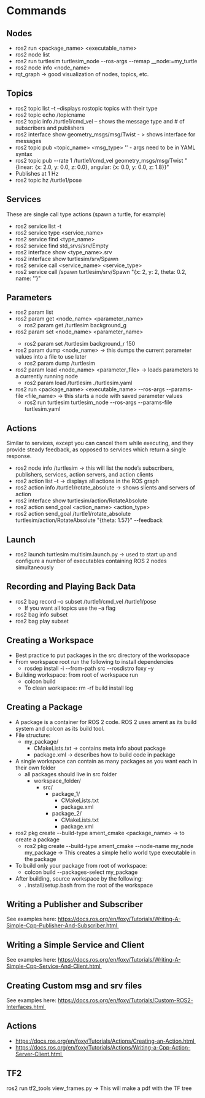 # Commands 

## Nodes 
- ros2 run <package_name> <executable_name> 
- ros2 node list 
- ros2 run turtlesim turtlesim_node --ros-args --remap __node:=my_turtle 
- ros2 node info <node_name> 
- rqt_graph -> good visualization of nodes, topics, etc. 
## Topics 
- ros2 topic list –t –displays rostopic topics with their type 
- ros2 topic echo /topicname 
- ros2 topic info /turtle1/cmd_vel – shows the message type and # of subscribers and publishers 
- ros2 interface show geometry_msgs/msg/Twist - > shows interface for messages 
- ros2 topic pub <topic_name> <msg_type> '<args>' - args need to be in YAML syntax 
- ros2 topic pub --rate 1 /turtle1/cmd_vel geometry_msgs/msg/Twist "{linear: {x: 2.0, y: 0.0, z: 0.0}, angular: {x: 0.0, y: 0.0, z: 1.8}}" 
- Publishes at 1 Hz
- ros2 topic hz /turtle1/pose 
## Services
These are single call type actions (spawn a turtle, for example) 
- ros2 service list -t 
- ros2 service type <service_name> 
- ros2 service find <type_name> 
- ros2 service find std_srvs/srv/Empty 
- ros2 interface show <type_name>.srv 
- ros2 interface show turtlesim/srv/Spawn 
- ros2 service call <service_name> <service_type> <arguments> 
- ros2 service call /spawn turtlesim/srv/Spawn "{x: 2, y: 2, theta: 0.2, name: ''}" 
## Parameters 
- ros2 param list 
- ros2 param get <node_name> <parameter_name> 
	- ros2 param get /turtlesim background_g 
- ros2 param set <node_name> <parameter_name> <value> 
	- ros2 param set /turtlesim background_r 150 
- ros2 param dump <node_name> -> this dumps the current parameter values into a file to use later 
	- ros2 param dump /turtlesim 
- ros2 param load <node_name> <parameter_file> -> loads parameters to a currently running node 
	- ros2 param load /turtlesim ./turtlesim.yaml 
- ros2 run <package_name> <executable_name> --ros-args --params-file <file_name> -> this starts a node with saved parameter values 
	- ros2 run turtlesim turtlesim_node --ros-args --params-file turtlesim.yaml 

## Actions 
Similar to services, except you can cancel them while executing, and they provide steady feedback, as opposed to services which return a single response. 
- ros2 node info /turtlesim -> this will list the node’s subscribers, publishers, services, action servers, and action clients 
- ros2 action list –t -> displays all actions in the ROS graph 
- ros2 action info /turtle1/rotate_absolute -> shows slients and servers of action 
- ros2 interface show turtlesim/action/RotateAbsolute 
- ros2 action send_goal <action_name> <action_type> <values> 
- ros2 action send_goal /turtle1/rotate_absolute turtlesim/action/RotateAbsolute "{theta: 1.57}" --feedback 
## Launch 
- ros2 launch turtlesim multisim.launch.py -> used to start up and configure a number of executables containing ROS 2 nodes simultaneously 
## Recording and Playing Back Data 
- ros2 bag record –o subset /turtle1/cmd_vel /turtle1/pose 
	- If you want all topics use the –a flag 
- ros2 bag info subset 
- ros2 bag play subset 
## Creating a Workspace 
- Best practice to put packages in the src directory of the worksopace 
- From workspace root run the following to install dependencies 
	- rosdep install -i --from-path src --rosdistro foxy –y  
- Building workspace: from root of workspace run 
	- colcon build 
	- To clean workspace: rm -rf build install log 
## Creating a Package 
- A package is a container for ROS 2 code. ROS 2 uses ament as its build system and colcon as its build tool. 
- File structure: 
	- my_package/ 
		- CMakeLists.txt -> contains meta info about package 
		- package.xml -> describes how to build code in package 
- A single workspace can contain as many packages as you want each in their own folder 
	- all packages should live in src folder 
		- workspace_folder/ 
			- src/ 
				- package_1/ 
					- CMakeLists.txt 
					- package.xml 
				- package_2/ 
					- CMakeLists.txt 
					- package.xml
- ros2 pkg create --build-type ament_cmake <package_name> -> to create a package 
	- ros2 pkg create --build-type ament_cmake --node-name my_node my_package -> This creates a simple hello world type executable in the package 
- To build only your package from root of workspace: 
	- colcon build --packages-select my_package 
- After building, source workspace by the following: 
	- . install/setup.bash from the root of the workspace 
## Writing a Publisher and Subscriber 
See examples here: https://docs.ros.org/en/foxy/Tutorials/Writing-A-Simple-Cpp-Publisher-And-Subscriber.html 

## Writing a Simple Service and Client 
See examples here: https://docs.ros.org/en/foxy/Tutorials/Writing-A-Simple-Cpp-Service-And-Client.html 

## Creating Custom msg and srv files 
See examples here: https://docs.ros.org/en/foxy/Tutorials/Custom-ROS2-Interfaces.html 

## Actions 
- https://docs.ros.org/en/foxy/Tutorials/Actions/Creating-an-Action.html 
- https://docs.ros.org/en/foxy/Tutorials/Actions/Writing-a-Cpp-Action-Server-Client.html 
## TF2 
ros2 run tf2_tools view_frames.py -> This will make a pdf with the TF tree